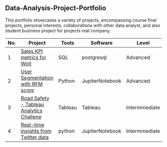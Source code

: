 ## Data-Analysis-Project-Portfolio

This portfolio showcases a variety of projects, encompassing course final projects, personal interests, collaborations with other data analyst, and also student business project for projects real company.

| No. | Project | Tools | Software | Level |
|----------|----------|----------|----------|----------|
| 1 | [Sales KPI metrics for Wolt](https://github.com/Hannah-Abi/Sales-KPIs---delivery-service)| SQL | postgresql | Advanced |
| 2 | [User Segmentation with RFM score](https://github.com/Hannah-Abi/user-segmentation-analysis-Wolt) | Python | JupiterNotebook | Advanced |
| 3 | [Road Safety - Tableau Analytics Challene](https://github.com/Hannah-Abi/Road-Safety-in-Finland) | Tableau | Tableau | Intermmediate |
| 4 | [Real-time Insights from Twitter data](https://github.com/Hannah-Abi/Twitter-a-hot-trend) | python | JupiterNotebook | Intermmediate |

